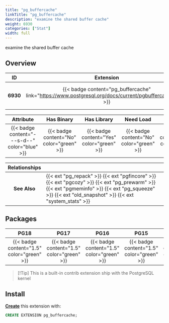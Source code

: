 ```yaml
---
title: "pg_buffercache"
linkTitle: "pg_buffercache"
description: "examine the shared buffer cache"
weight: 6930
categories: ["Stat"]
width: full
---
```


examine the shared buffer cache

## Overview

|    ID    | Extension |  Package   | Version |        Category        |           License            |       Language       |
|:--------:|:---------:|:----------:|:-------:|:----------------------:|:----------------------------:|:--------------------:|
| **6930** | {{< badge content="pg_buffercache" link="https://www.postgresql.org/docs/current/pgbuffercache.html" >}} | {{< ext "pg_buffercache" "pg_buffercache" >}} | `1.5` | {{< category "STAT" >}} | {{< license "PostgreSQL" >}} | {{< language "C" >}} |


|  Attribute | Has Binary | Has Library | Need Load | Has DDL | Relocatable | Trusted |
|:----------:|:----------:|:-----------:|:---------:|:-------:|:-----------:|:-------:|
| {{< badge content="---s-d--" color="blue" >}} | {{< badge content="No" color="green" >}} | {{< badge content="Yes" color="green" >}} | {{< badge content="No" color="green" >}} | {{< badge content="Yes" color="green" >}} | {{< badge content="no" color="red" >}} | {{< badge content="no" color="red" >}} |


| **Relationships** |   |
|:-----------------:|:----|
|   **See Also**    | {{< ext "pg_repack" >}} {{< ext "pgfincore" >}} {{< ext "pgcozy" >}} {{< ext "pg_prewarm" >}} {{< ext "pgmeminfo" >}} {{< ext "pg_squeeze" >}} {{< ext "old_snapshot" >}} {{< ext "system_stats" >}} |


## Packages

| **PG18** | **PG17** | **PG16** | **PG15** | **PG14** |
|:--------:|:--------:|:--------:|:--------:|:--------:|
| {{< badge content="1.5" color="green" >}} | {{< badge content="1.5" color="green" >}} | {{< badge content="1.5" color="green" >}} | {{< badge content="1.5" color="green" >}} | {{< badge content="1.5" color="green" >}} |

> [!Tip] This is a built-in contrib extension ship with the PostgreSQL kernel


## Install

[**Create**](https://ext.pgsty.com/usage/create) this extension with:

```sql
CREATE EXTENSION pg_buffercache;
```
